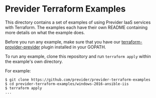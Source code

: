 # Previder Terraform Examples

This directory contains a set of examples of using Previder IaaS services with
Terraform. The examples each have their own README containing more details
on what the example does.

Before you run any example, make sure that you have our [terraform-provider-previder](http://github.com/previder/previder-terraform-provider) plugin installed in your GOPATH.

To run any example, clone this repository and run `terraform apply` within
the example's own directory.

For example:

```
$ git clone https://github.com/previder/previder-terraform-examples
$ cd previder-terraform-examples/windows-2016-ansible-iis
$ terraform apply
...
```